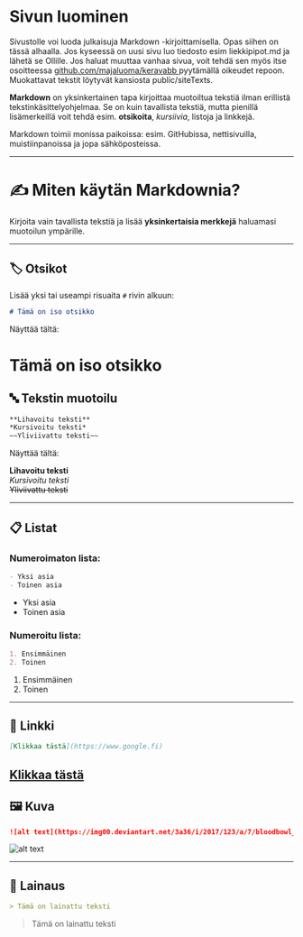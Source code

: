 # Sivun luominen
Sivustolle voi luoda julkaisuja Markdown -kirjoittamisella. Opas siihen on tässä alhaalla. Jos kyseessä on uusi sivu luo tiedosto esim liekkipipot.md ja lähetä se Ollille. Jos haluat muuttaa vanhaa sivua, voit tehdä sen myös itse osoitteessa [github.com/majaluoma/keravabb ](https://github.com/majaluoma/keravaBB) pyytämällä oikeudet repoon. Muokattavat tekstit löytyvät kansiosta public/siteTexts. 


**Markdown** on yksinkertainen tapa kirjoittaa muotoiltua tekstiä ilman erillistä tekstinkäsittelyohjelmaa. Se on kuin tavallista tekstiä, mutta pienillä lisämerkeillä voit tehdä esim. **otsikoita**, *kursiivia*, listoja ja linkkejä.

Markdown toimii monissa paikoissa: esim. GitHubissa, nettisivuilla, muistiinpanoissa ja jopa sähköposteissa.

---

# ✍️ Miten käytän Markdownia?

Kirjoita vain tavallista tekstiä ja lisää **yksinkertaisia merkkejä** haluamasi muotoilun ympärille.

---

## 🏷️ Otsikot

Lisää yksi tai useampi risuaita `#` rivin alkuun:
```md
# Tämä on iso otsikko
```
Näyttää tältä:

# Tämä on iso otsikko


## 🔤 Tekstin muotoilu


```md 
**Lihavoitu teksti**  
*Kursivoitu teksti*  
~~Yliviivattu teksti~~
```

Näyttää tältä:

**Lihavoitu teksti**  
*Kursivoitu teksti*  
~~Yliviivattu teksti~~

---

## 📋 Listat

### Numeroimaton lista:
```md 
- Yksi asia  
- Toinen asia
```
- Yksi asia  
- Toinen asia

### Numeroitu lista:
```md 
1. Ensimmäinen  
2. Toinen
```
1. Ensimmäinen  
2. Toinen
---

## 🔗 Linkki
```md 
[Klikkaa tästä](https://www.google.fi)
```
[Klikkaa tästä](https://www.google.fi)
---

## 🖼️ Kuva
```md 
![alt text](https://img00.deviantart.net/3a36/i/2017/123/a/7/bloodbowl_fanart__2017__by_taonavi-db7yot8.png)
```
![alt text](https://img00.deviantart.net/3a36/i/2017/123/a/7/bloodbowl_fanart__2017__by_taonavi-db7yot8.png)

---

## 💬 Lainaus
```md 
> Tämä on lainattu teksti
```
> Tämä on lainattu teksti
